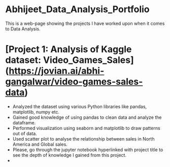 # Abhijeet_Data_Analysis_Portfolio
This is a web-page showing the projects I have worked upon when it comes to Data Analysis.

# [Project 1: Analysis of Kaggle dataset: Video_Games_Sales] (https://jovian.ai/abhi-gangalwar/video-games-sales-data)
* Analyzed the dataset using various Python libraries like pandas, matplotlib, numpy etc.
* Gained good knowledge of using pandas to clean data and analyze the dataframe.
* Performed visualization using seaborn and matplotlib to draw patterns out of data.
* Used scatter plot to analyse the relationship between sales in North America and Global sales.
* Please, go through the jupyter notebook hyperlinked with project title to see the depth of knowledge I gained from this project.
* 
